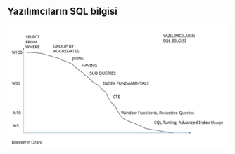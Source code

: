## Yazılımcıların SQL bilgisi

![sql-knowledge-among-developers-tr](../course-contents/images/sql-knowledge-among-developers-tr.png)

